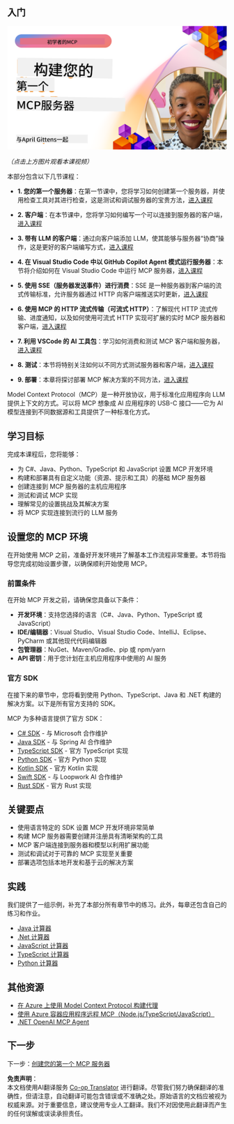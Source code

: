 <!--
CO_OP_TRANSLATOR_METADATA:
{
  "original_hash": "858362ce0118de3fec0f9114bf396101",
  "translation_date": "2025-07-28T23:25:51+00:00",
  "source_file": "03-GettingStarted/README.md",
  "language_code": "zh"
}
-->
## 入门  

[![构建您的第一个 MCP 服务器](../../../translated_images/04.0ea920069efd979a0b2dad51e72c1df7ead9c57b3305796068a6cee1f0dd6674.zh.png)](https://youtu.be/sNDZO9N4m9Y)

_（点击上方图片观看本课视频）_

本部分包含以下几节课程：

- **1. 您的第一个服务器**：在第一节课中，您将学习如何创建第一个服务器，并使用检查工具对其进行检查，这是测试和调试服务器的宝贵方法，[进入课程](01-first-server/README.md)

- **2. 客户端**：在本节课中，您将学习如何编写一个可以连接到服务器的客户端，[进入课程](02-client/README.md)

- **3. 带有 LLM 的客户端**：通过向客户端添加 LLM，使其能够与服务器“协商”操作，这是更好的客户端编写方式，[进入课程](03-llm-client/README.md)

- **4. 在 Visual Studio Code 中以 GitHub Copilot Agent 模式运行服务器**：本节将介绍如何在 Visual Studio Code 中运行 MCP 服务器，[进入课程](04-vscode/README.md)

- **5. 使用 SSE（服务器发送事件）进行消费**：SSE 是一种服务器到客户端的流式传输标准，允许服务器通过 HTTP 向客户端推送实时更新，[进入课程](05-sse-server/README.md)

- **6. 使用 MCP 的 HTTP 流式传输（可流式 HTTP）**：了解现代 HTTP 流式传输、进度通知，以及如何使用可流式 HTTP 实现可扩展的实时 MCP 服务器和客户端，[进入课程](06-http-streaming/README.md)

- **7. 利用 VSCode 的 AI 工具包**：学习如何消费和测试 MCP 客户端和服务器，[进入课程](07-aitk/README.md)

- **8. 测试**：本节将特别关注如何以不同方式测试服务器和客户端，[进入课程](08-testing/README.md)

- **9. 部署**：本章将探讨部署 MCP 解决方案的不同方法，[进入课程](09-deployment/README.md)

Model Context Protocol（MCP）是一种开放协议，用于标准化应用程序向 LLM 提供上下文的方式。可以将 MCP 想象成 AI 应用程序的 USB-C 接口——它为 AI 模型连接到不同数据源和工具提供了一种标准化方式。

## 学习目标

完成本课程后，您将能够：

- 为 C#、Java、Python、TypeScript 和 JavaScript 设置 MCP 开发环境  
- 构建和部署具有自定义功能（资源、提示和工具）的基础 MCP 服务器  
- 创建连接到 MCP 服务器的主机应用程序  
- 测试和调试 MCP 实现  
- 理解常见的设置挑战及其解决方案  
- 将 MCP 实现连接到流行的 LLM 服务  

## 设置您的 MCP 环境

在开始使用 MCP 之前，准备好开发环境并了解基本工作流程非常重要。本节将指导您完成初始设置步骤，以确保顺利开始使用 MCP。

### 前置条件

在开始 MCP 开发之前，请确保您具备以下条件：

- **开发环境**：支持您选择的语言（C#、Java、Python、TypeScript 或 JavaScript）  
- **IDE/编辑器**：Visual Studio、Visual Studio Code、IntelliJ、Eclipse、PyCharm 或其他现代代码编辑器  
- **包管理器**：NuGet、Maven/Gradle、pip 或 npm/yarn  
- **API 密钥**：用于您计划在主机应用程序中使用的 AI 服务  

### 官方 SDK

在接下来的章节中，您将看到使用 Python、TypeScript、Java 和 .NET 构建的解决方案。以下是所有官方支持的 SDK。

MCP 为多种语言提供了官方 SDK：
- [C# SDK](https://github.com/modelcontextprotocol/csharp-sdk) - 与 Microsoft 合作维护  
- [Java SDK](https://github.com/modelcontextprotocol/java-sdk) - 与 Spring AI 合作维护  
- [TypeScript SDK](https://github.com/modelcontextprotocol/typescript-sdk) - 官方 TypeScript 实现  
- [Python SDK](https://github.com/modelcontextprotocol/python-sdk) - 官方 Python 实现  
- [Kotlin SDK](https://github.com/modelcontextprotocol/kotlin-sdk) - 官方 Kotlin 实现  
- [Swift SDK](https://github.com/modelcontextprotocol/swift-sdk) - 与 Loopwork AI 合作维护  
- [Rust SDK](https://github.com/modelcontextprotocol/rust-sdk) - 官方 Rust 实现  

## 关键要点

- 使用语言特定的 SDK 设置 MCP 开发环境非常简单  
- 构建 MCP 服务器需要创建并注册具有清晰架构的工具  
- MCP 客户端连接到服务器和模型以利用扩展功能  
- 测试和调试对于可靠的 MCP 实现至关重要  
- 部署选项包括本地开发和基于云的解决方案  

## 实践

我们提供了一组示例，补充了本部分所有章节中的练习。此外，每章还包含自己的练习和作业。

- [Java 计算器](./samples/java/calculator/README.md)  
- [.Net 计算器](../../../03-GettingStarted/samples/csharp)  
- [JavaScript 计算器](./samples/javascript/README.md)  
- [TypeScript 计算器](./samples/typescript/README.md)  
- [Python 计算器](../../../03-GettingStarted/samples/python)  

## 其他资源

- [在 Azure 上使用 Model Context Protocol 构建代理](https://learn.microsoft.com/azure/developer/ai/intro-agents-mcp)  
- [使用 Azure 容器应用程序远程 MCP（Node.js/TypeScript/JavaScript）](https://learn.microsoft.com/samples/azure-samples/mcp-container-ts/mcp-container-ts/)  
- [.NET OpenAI MCP Agent](https://learn.microsoft.com/samples/azure-samples/openai-mcp-agent-dotnet/openai-mcp-agent-dotnet/)  

## 下一步

下一步：[创建您的第一个 MCP 服务器](01-first-server/README.md)  

**免责声明**：  
本文档使用AI翻译服务 [Co-op Translator](https://github.com/Azure/co-op-translator) 进行翻译。尽管我们努力确保翻译的准确性，但请注意，自动翻译可能包含错误或不准确之处。原始语言的文档应被视为权威来源。对于重要信息，建议使用专业人工翻译。我们不对因使用此翻译而产生的任何误解或误读承担责任。